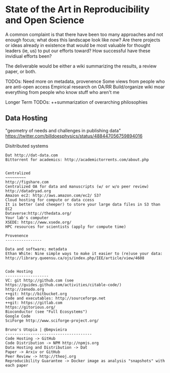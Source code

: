 State of the Art in Reproducibility and Open Science
===========================================
A common complaint is that there have been too many approaches and not enough focus; what does this landscape look like *now*?  Are there projects or ideas already in existence that would be most valuable for thought leaders (ie, us) to put our efforts toward? How successful have these invidiual efforts been?

The deliverable would be either a wiki summarizing the results, a review paper, or both.

TODOs:
Need more on metadata, provenence
Some views from people who are anti-open access
Empirical research on OA/RR
Build/organize wiki
moar everything from people who know stuff who aren't me

Longer Term TODOs:
++summarization of overarching philosophies




Data Hosting
------------------
"geometry of needs and challenges in publishing data" https://twitter.com/billdoesphysics/status/488447056759894016

Disitributed systems
~~~~~~~~~~~~~~~~
Dat http://dat-data.com
Bittorrent for academics: http://academictorrents.com/about.php


Centralized
~~~~~~~~~
http://figshare.com
Centralized OA for data and manuscripts (w/ or w/o peer review)
http://datadryad.org
Amazon ec2: http://aws.amazon.com/ec2/ S3?
Cloud hosting for compute or data ccess
It is better (and cheeper) to store your large data files in S3 than EC2
Dataverse:http://thedata.org/
Your lab's computer
XSEDE: https://www.xsede.org/
HPC resources for scientists (apply for compute time)

Provenence
----------------

Data and software; metadata
Ethan White: Nine simple ways to make it easier to (re)use your data: http://library.queensu.ca/ojs/index.php/IEE/article/view/4608


Code Hosting
-------------------
VC: git http://github.com (see https://guides.github.com/activities/citable-code/)
http://zenodo.org
++git: http://bitbucket.org
Code and executables: http://sourceforge.net
++git: https://gitlab.com
https://gitorious.org/
Bioconductor (see "Full Ecosystems")
Google Code
SciForge http://www.sciforge-project.org/

Bruno's Utopia | @bmpvieira
--------------------------------------
Code Hosting -> GitHub
Code Distribution -> NPM http://npmjs.org
Data Hosting and Distribution -> Dat
Paper -> Arxiv or GitHub
Peer Review -> http://theoj.org
Reproducibility Guarantee -> Docker image as analysis "snapshots" with each paper
